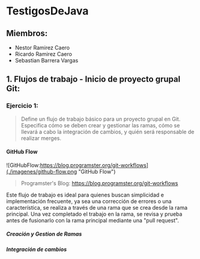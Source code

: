 # TestigosDeJava

## Miembros:

- Nestor Ramirez Caero
- Ricardo Ramirez Caero
- Sebastian Barrera Vargas

## 1. Flujos de trabajo - Inicio de proyecto grupal Git:

### Ejercicio 1:

> Define un flujo de trabajo básico para un proyecto grupal en Git. Especifica cómo se deben crear y gestionar las ramas, cómo se llevará a cabo la integración de cambios, y quién será responsable de realizar merges.

#### GitHub Flow

![GitHubFlow:https://blog.programster.org/git-workflows](./imagenes/github-flow.png "GitHub Flow")
> Programster's Blog: https://blog.programster.org/git-workflows

Este flujo de trabajo es ideal para quienes buscan simplicidad e implementación frecuente, ya sea una corrección de errores o una característica, se realiza a través de una rama que se crea desde la rama principal. Una vez completado el trabajo en la rama, se revisa y prueba antes de fusionarlo con la rama principal mediante una "pull request".

##### Creación y Gestion de Ramas
##### Integración de cambios
